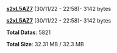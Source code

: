 [**s2xL5AZ7**](/data/s2xL5AZ7.txt) (30/11/22 - 22:58)- 3142 bytes

[**s2xL5AZ7**](/data/s2xL5AZ7.txt) (30/11/22 - 22:58)- 3142 bytes

**Total Datas**: 5821

**Total Size**: 32.31 MB / 32.3 MB